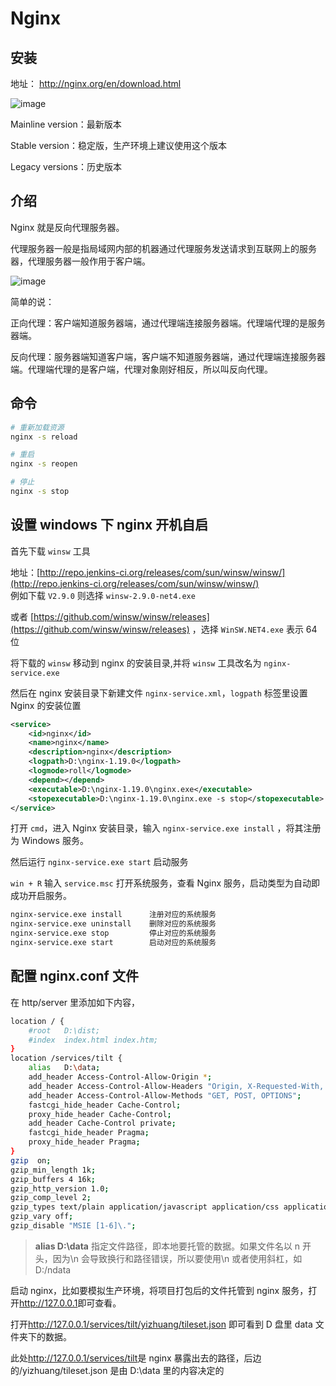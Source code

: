 # Nginx

## 安装

地址： <http://nginx.org/en/download.html>

![image](https://cdn.jsdelivr.net/gh/Ivanzgh/ossimg@main/blog/1661154093.png)

Mainline version：最新版本

Stable version：稳定版，生产环境上建议使用这个版本

Legacy versions：历史版本

## 介绍

Nginx 就是反向代理服务器。

代理服务器一般是指局域网内部的机器通过代理服务发送请求到互联网上的服务器，代理服务器一般作用于客户端。

![image](https://cdn.jsdelivr.net/gh/Ivanzgh/ossimg@main/blog/1661154114.png)

简单的说：

正向代理：客户端知道服务器端，通过代理端连接服务器端。代理端代理的是服务器端。

反向代理：服务器端知道客户端，客户端不知道服务器端，通过代理端连接服务器端。代理端代理的是客户端，代理对象刚好相反，所以叫反向代理。

## 命令

```sh
# 重新加载资源
nginx -s reload

# 重启
nginx -s reopen

# 停止
nginx -s stop
```

## 设置 windows 下 nginx 开机自启

首先下载 `winsw` 工具

地址：[http://repo.jenkins-ci.org/releases/com/sun/winsw/winsw/](http://repo.jenkins-ci.org/releases/com/sun/winsw/winsw/)  
例如下载 `V2.9.0` 则选择 `winsw-2.9.0-net4.exe`

或者 [https://github.com/winsw/winsw/releases](https://github.com/winsw/winsw/releases) ，选择 `WinSW.NET4.exe` 表示 64 位

将下载的 `winsw` 移动到 nginx 的安装目录,并将 `winsw` 工具改名为 `nginx-service.exe`

然后在 nginx 安装目录下新建文件 `nginx-service.xml`，`logpath` 标签里设置 Nginx 的安装位置

```xml
<service>
    <id>nginx</id>
    <name>nginx</name>
    <description>nginx</description>
    <logpath>D:\nginx-1.19.0</logpath>
    <logmode>roll</logmode>
    <depend></depend>
    <executable>D:\nginx-1.19.0\nginx.exe</executable>
    <stopexecutable>D:\nginx-1.19.0\nginx.exe -s stop</stopexecutable>
</service>
```

打开 `cmd`，进入 Nginx 安装目录，输入 `nginx-service.exe install` ，将其注册为 Windows 服务。

然后运行 `nginx-service.exe start` 启动服务

`win + R` 输入 `service.msc` 打开系统服务，查看 Nginx 服务，启动类型为自动即成功开启服务。

```sh
nginx-service.exe install      注册对应的系统服务
nginx-service.exe uninstall    删除对应的系统服务
nginx-service.exe stop         停止对应的系统服务
nginx-service.exe start        启动对应的系统服务
```

## 配置 nginx.conf 文件

在 http/server 里添加如下内容，

```sh
location / {
    #root   D:\dist;
    #index  index.html index.htm;
}
location /services/tilt {
    alias   D:\data;
    add_header Access-Control-Allow-Origin *;
    add_header Access-Control-Allow-Headers "Origin, X-Requested-With, Content-Type, Accept";
    add_header Access-Control-Allow-Methods "GET, POST, OPTIONS";
    fastcgi_hide_header Cache-Control;
    proxy_hide_header Cache-Control;
    add_header Cache-Control private;
    fastcgi_hide_header Pragma;
    proxy_hide_header Pragma;
}
gzip  on;
gzip_min_length 1k;
gzip_buffers 4 16k;
gzip_http_version 1.0;
gzip_comp_level 2;
gzip_types text/plain application/javascript application/css application/json text/css application/xml text/javascript application/x-httpd-php image/jpeg image/gif image/png;
gzip_vary off;
gzip_disable "MSIE [1-6]\.";
```

> **alias D:\data** 指定文件路径，即本地要托管的数据。如果文件名以 n 开头，因为\n 会导致换行和路径错误，所以要使用\\n 或者使用斜杠，如 D:/ndata

启动 nginx，比如要模拟生产环境，将项目打包后的文件托管到 nginx 服务，打开<http://127.0.0.1>即可查看。

打开<http://127.0.0.1/services/tilt/yizhuang/tileset.json> 即可看到 D 盘里 data 文件夹下的数据。

此处<http://127.0.0.1/services/tilt>是 nginx 暴露出去的路径，后边的/yizhuang/tileset.json 是由 D:\data 里的内容决定的
